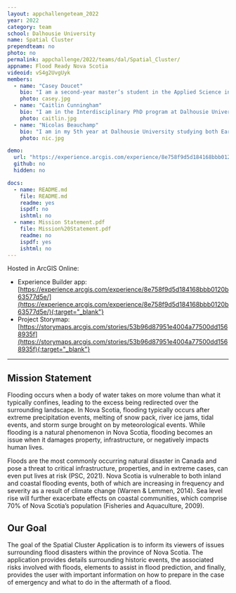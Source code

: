 ```yaml
---
layout: appchallengeteam_2022
year: 2022
category: team
school: Dalhousie University
name: Spatial Cluster
prependteam: no
photo: no
permalink: appchallenge/2022/teams/dal/Spatial_Cluster/
appname: Flood Ready Nova Scotia
videoid: vS4g2UvgUyk
members:
  - name: "Casey Doucet"
    bio: "I am a second-year master’s student in the Applied Science in Environmental Engineering program at Dalhousie University. My research aims to identify factors that may be contributing to water quality changes in Halifax-area lakes. I also belong to the Aquatic Systems Professional and Industrial training for the Restoration Economy (ASPIRE) program at Dalhousie. Prior to my graduate studies, I completed my BSc with Honours in Environmental Science at Mount Allison University, where I also worked as a research technician in the Environmental Change and Aquatic Biomonitoring (ECAB) Lab and contributed to microfiber and microplastic research."
    photo: casey.jpg
  - name: "Caitlin Cunningham"
    bio: "I am in the Interdisciplinary PhD program at Dalhousie University who studies how cities could be better designed to support wildlife and meet biodiversity conservation goals. Originally, I was introduced to GIS because someone was offering free pizza as a part of a one day crash course. Over 10 years later, I'm still hooked, using GIS in both educational and professional settings, though I still won't say no to free pizza."
    photo: caitlin.jpg
  - name: "Nicolas Beauchamp"
    bio: "I am in my 5th year at Dalhousie University studying both Earth Science and ESS (Environment, Sustainability, and Society). My current academic goals include completing my undergraduate degree with Dalhousie’s certificate in GIS, and am planning out my route towards a Masters. When not studying, I am on nature walks or browsing through local record shops."
    photo: nic.jpg

demo:
  url: "https://experience.arcgis.com/experience/8e758f9d5d184168bbb0120b63577d5e/"
  github: no
  hidden: no

docs:
  - name: README.md
    file: README.md
    readme: yes
    ispdf: no
    ishtml: no
  - name: Mission Statement.pdf
    file: Mission%20Statement.pdf
    readme: no
    ispdf: yes
    ishtml: no
---
```


Hosted in ArcGIS Online:

- Experience Builder app: [https://experience.arcgis.com/experience/8e758f9d5d184168bbb0120b63577d5e/](https://experience.arcgis.com/experience/8e758f9d5d184168bbb0120b63577d5e/){:target="_blank"}
- Project Storymap: [https://storymaps.arcgis.com/stories/53b96d87951e4004a77500dd1568935f](https://storymaps.arcgis.com/stories/53b96d87951e4004a77500dd1568935f){:target="_blank"}

---

## Mission Statement

Flooding occurs when a body of water takes on more volume than what it typically confines, leading to the excess being redirected over the surrounding landscape. In Nova Scotia, flooding typically occurs after extreme precipitation events, melting of snow pack, river ice jams, tidal events, and storm surge brought on by meteorological events. While flooding is a natural phenomenon in Nova Scotia, flooding becomes an issue when it damages property, infrastructure, or negatively impacts human lives.

Floods are the most commonly occurring natural disaster in Canada and pose a threat to critical infrastructure, properties, and in extreme cases, can even put lives at risk (PSC, 2021). Nova Scotia is vulnerable to both inland and coastal flooding events, both of which are increasing in frequency and severity as a result of climate change (Warren & Lemmen, 2014). Sea level rise will further exacerbate effects on coastal communities, which comprise 70% of Nova Scotia’s population (Fisheries and Aquaculture, 2009).

## Our Goal

The goal of the Spatial Cluster Application is to inform its viewers of issues surrounding flood disasters within the province of Nova Scotia. The application provides details surrounding historic events, the associated risks involved with floods, elements to assist in flood prediction, and finally, provides the user with important information on how to prepare in the case of emergency and what to do in the aftermath of a flood.
